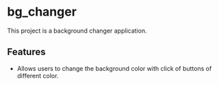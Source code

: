# bg_changer

This project is a background changer application.

## Features

- Allows users to change the background color with  click of buttons of different color.


